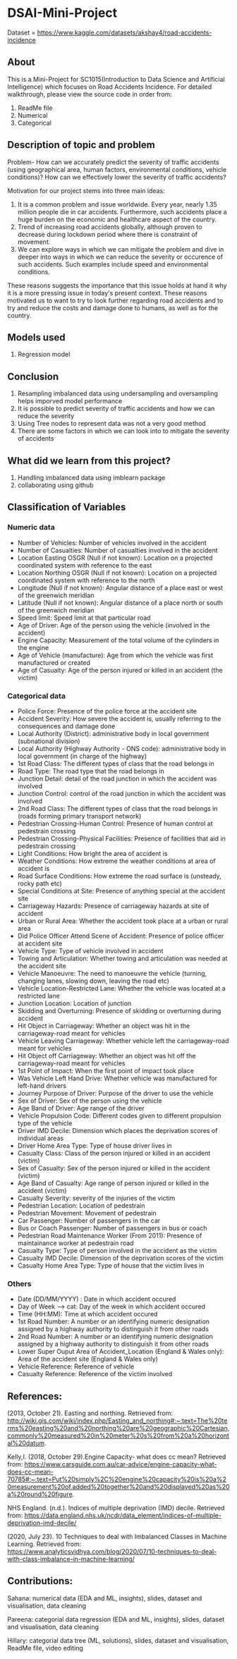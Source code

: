 # DSAI-Mini-Project

Dataset = https://www.kaggle.com/datasets/akshay4/road-accidents-incidence

## About

This is a Mini-Project for SC1015(Introduction to Data Science and Artificial Intelligence) which focuses on Road Accidents Incidence. For detailed walkthrough, please view the source code in order from:
1. ReadMe file
2. Numerical
3. Categorical

## Description of topic and problem

Problem- How can we accurately predict the severity of traffic accidents (using geographical area, human factors, environmental conditions, vehicle conditions)? How can we effectively lower the severity of traffic accidents?

Motivation for our project stems into three main ideas:
1. It is a common problem and issue worldwide. Every year, nearly 1.35 million people die in car accidents. Furthermore, such accidents place a huge burden on the economic and healthcare aspect of the country.
2. Trend of increasing road accidents globally, although proven to decrease during lockdown period where there is constraint of movement.
3. We can explore ways in which we can mitigate the problem and dive in deeper into ways in which we can reduce the severity or occurence of such accidents. Such examples include speed and environmental conditions.

These reasons suggests the importance that this issue holds at hand it why it is a more pressing issue in today's present context. These reasons motivated us to want to try to look further regarding road accidents and to try and reduce the costs and damage done to humans, as well as for the country. 

## Models used
1. Regression model

## Conclusion

1. Resampling imbalanced data using undersampling and oversampling helps imporved model performance 
2. It is possible to predict severity of traffic accidents and how we can reduce the severity
3. Using Tree nodes to represent data was not a very good method
4. There are some factors in which we can look into to mitigate the severity of accidents

## What did we learn from this project?
1. Handling imbalanced data using imblearn package
2. collaborating using github


## Classification of Variables
### Numeric data
- Number of Vehicles: Number of vehicles involved in the accident
- Number of Casualties: Number of casualties involved in the accident
- Location Easting OSGR (Null if not known): Location on a projected coordinated system with reference to the east
- Location Northing OSGR (Null if not known): Location on a projected coordinated system with reference to the north
- Longitude (Null if not known): Angular distance of a place east or west of the greenwich meridian
- Latitude (Null if not known): Angular distance of a place north or south of the greenwich meridian
- Speed limit: Speed limit at that particular road 
- Age of Driver: Age of the person using the vehicle (involved in the accident)
- Engine Capacity: Measurement of the total volume of the cylinders in the engine
- Age of Vehicle (manufacture): Age from which the vehicle was first manufactured or created
- Age of Casualty: Age of the person injured or killed in an accident (the victim)


### Categorical data
- Police Force: Presence of the police force at the accident site
- Accident Severity: How severe the accident is, usually referring to the consequences and damage done
- Local Authority (District): administrative body in local government (subnational division)
- Local Authority (Highway Authority - ONS code): administrative body in local government (in charge of the highway)
- 1st Road Class: The different types of class that the road belongs in
- Road Type: The road type that the road belongs in
- Junction Detail: detail of the road junction in which the accident was involved
- Junction Control: control of the road junction in which the accident was involved
- 2nd Road Class: The different types of class that the road belongs in (roads forming primary transport network)
- Pedestrian Crossing-Human Control: Presence of human control at pedestrain crossing
- Pedestrian Crossing-Physical Facilities: Presence of facilities that aid in pedestrain crossing
- Light Conditions: How bright the area of accident is
- Weather Conditions: How extreme the weather conditions at area of accident is
- Road Surface Conditions: How extreme the road surface is (unsteady, rocky path etc)
- Special Conditions at Site: Presence of anything special at the accident site
- Carriageway Hazards: Presence of carriageway hazards at site of accident
- Urban or Rural Area: Whether the accident took place at a urban or rural area
- Did Police Officer Attend Scene of Accident: Presence of police officer at accident site
- Vehicle Type: Type of vehicle involved in accident
- Towing and Articulation: Whether towing and articulation was needed at the accident site
- Vehicle Manoeuvre: The need to manoeuvre the vehicle (turning, changing lanes, slowing down, leaving the road etc)
- Vehicle Location-Restricted Lane: Whether the vehicle was located at a restricted lane
- Junction Location: Location of junction
- Skidding and Overturning: Presence of skidding or overturning during accident
- Hit Object in Carriageway: Whether an object was hit in the carriageway-road meant for vehicles
- Vehicle Leaving Carriageway: Whether vehicle left the carriageway-road meant for vehicles
- Hit Object off Carriageway: Whether an object was hit off the carriageway-road meant for vehicles
- 1st Point of Impact: When the first point of impact took place
- Was Vehicle Left Hand Drive: Whether vehicle was manufactured for left-hand drivers
- Journey Purpose of Driver: Purpose of the driver to use the vehicle
- Sex of Driver: Sex of the person using the vehicle
- Age Band of Driver: Age range of the driver
- Vehicle Propulsion Code: Different codes given to different propulsion type of the vehicle
- Driver IMD Decile: Dimension which places the deprivation scores of individual areas 
- Driver Home Area Type: Type of house driver lives in 
- Casualty Class: Class of the person injured or killed in an accident (victim)
- Sex of Casualty: Sex of the person injured or killed in the accident (victim)
- Age Band of Casualty: Age range of person injured or killed in the accident (victim)
- Casualty Severity: severity of the injuries of the victim
- Pedestrian Location: Location of pedestrain
- Pedestrian Movement: Movement of pedestrain
- Car Passenger: Number of passengers in the car
- Bus or Coach Passenger: Number of passengers in bus or coach
- Pedestrian Road Maintenance Worker (From 2011): Presence of maintainance worker at pedestrain road
- Casualty Type: Type of person involved in the accident as the victim
- Casualty IMD Decile: Dimension of the deprivation scores of the victim
- Casualty Home Area Type: Type of house that the victim lives in


### Others
- Date (DD/MM/YYYY) : Date in which accident occured
- Day of Week --> cat: Day of the week in which accident occured
- Time (HH:MM): Time at which accident occured
- 1st Road Number: A number or an identifying numeric designation assigned by a highway authority to distinguish it from other roads
- 2nd Road Number: A number or an identifying numeric designation assigned by a highway authority to distinguish it from other roads
- Lower Super Ouput Area of Accident_Location (England & Wales only): Area of the accident site (England & Wales only)
- Vehicle Reference: Reference of vehicle
- Casualty Reference: Reference of the victim involved


## References:

(2013, October 21). Easting and northing. Retrieved from:
http://wiki.gis.com/wiki/index.php/Easting_and_northing#:~:text=The%20terms%20easting%20and%20northing%20are%20geographic%20Cartesian,commonly%20measured%20in%20meter%20s%20from%20a%20horizontal%20datum.

Kelly,I. (2018, October 29).Engine Capacity- what does cc mean? Retrieved from:
https://www.carsguide.com.au/car-advice/engine-capacity-what-does-cc-mean-70785#:~:text=Put%20simply%2C%20engine%20capacity%20is%20a%20measurement%20of,added%20together%20and%20displayed%20as%20a%20round%20figure.

NHS England. (n.d.). Indices of multiple deprivation (IMD) decile. Retrieved from:
https://data.england.nhs.uk/ncdr/data_element/indices-of-multiple-deprivation-imd-decile/

(2020, July 23). 10 Techniques to deal with Imbalanced Classes in Machine Learning. Retrieved from:
https://www.analyticsvidhya.com/blog/2020/07/10-techniques-to-deal-with-class-imbalance-in-machine-learning/


## Contributions:

Sahana: numerical data (EDA and ML, insights), slides, dataset and visualisation, data cleaning

Pareena: categorial data regression (EDA and ML, insights), slides, dataset and visualisation, data cleaning

Hillary: categorial data tree (ML, solutions), slides, dataset and visualisation, ReadMe file, video editing
